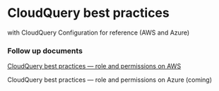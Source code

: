 # CloudQuery best practices

with CloudQuery Configuration for reference (AWS and Azure)

### Follow up documents

[CloudQuery best practices — role and permissions on AWS](https://medium.com/@ozbillwang/cloudquery-best-practices-role-and-permissions-on-aws-6a3b5fcd8678)

CloudQuery best practices — role and permissions on Azure (coming)
